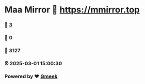 # Maa Mirror :link: https://mmirror.top 
### :page_facing_up: [3](https://mmirror.top/tag.html) 
### :speech_balloon: 0 
### :hibiscus: 3127 
### :alarm_clock: 2025-03-01 15:00:30 
### Powered by :heart: [Gmeek](https://github.com/Meekdai/Gmeek)
